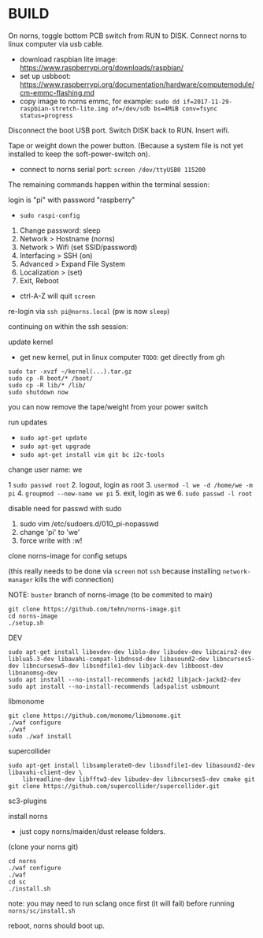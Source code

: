 # BUILD

On norns, toggle bottom PCB switch from RUN to DISK. Connect norns to linux computer via usb cable.

* download raspbian lite image: https://www.raspberrypi.org/downloads/raspbian/
* set up usbboot: https://www.raspberrypi.org/documentation/hardware/computemodule/cm-emmc-flashing.md
* copy image to norns emmc, for example: `sudo dd if=2017-11-29-raspbian-stretch-lite.img of=/dev/sdb bs=4MiB conv=fsync status=progress`

Disconnect the boot USB port. Switch DISK back to RUN. Insert wifi.

Tape or weight down the power button. (Because a system file is not yet installed to keep the soft-power-switch on).

* connect to norns serial port: `screen /dev/ttyUSB0 115200`

The remaining commands happen within the terminal session:

login is "pi" with password "raspberry"

* `sudo raspi-config`

1. Change password: sleep
2. Network > Hostname (norns)
3. Network > Wifi (set SSID/password)
4. Interfacing > SSH (on)
5. Advanced > Expand File System
6. Localization > (set)
7. Exit, Reboot

- ctrl-A-Z will quit `screen`

re-login via `ssh pi@norns.local` (pw is now `sleep`)

continuing on within the ssh session:

update kernel

* get new kernel, put in linux computer `TODO`: get directly from gh

```
sudo tar -xvzf ~/kernel(...).tar.gz
sudo cp -R boot/* /boot/
sudo cp -R lib/* /lib/
sudo shutdown now
```

you can now remove the tape/weight from your power switch

run updates

* `sudo apt-get update`
* `sudo apt-get upgrade`
* `sudo apt-get install vim git bc i2c-tools`

change user name: we

1  `sudo passwd root`
2. logout, login as root
3. `usermod -l we -d /home/we -m pi`
4. `groupmod --new-name we pi`
5. exit, login as we
6. `sudo passwd -l root`

disable need for passwd with sudo

1. sudo vim /etc/sudoers.d/010_pi-nopasswd
2. change 'pi' to 'we'
3. force write with :w!


clone norns-image for config setups

(this really needs to be done via `screen` not `ssh` because installing `network-manager` kills the wifi connection)

NOTE: `buster` branch of norns-image (to be commited to main)
```
git clone https://github.com/tehn/norns-image.git 
cd norns-image
./setup.sh
```

DEV
```
sudo apt-get install libevdev-dev liblo-dev libudev-dev libcairo2-dev liblua5.3-dev libavahi-compat-libdnssd-dev libasound2-dev libncurses5-dev libncursesw5-dev libsndfile1-dev libjack-dev libboost-dev libnanomsg-dev
sudo apt install --no-install-recommends jackd2 libjack-jackd2-dev
sudo apt install --no-install-recommends ladspalist usbmount
```

libmonome
```
git clone https://github.com/monome/libmonome.git
./waf configure
./waf
sudo ./waf install
```

supercollider
```
sudo apt-get install libsamplerate0-dev libsndfile1-dev libasound2-dev libavahi-client-dev \
    libreadline-dev libfftw3-dev libudev-dev libncurses5-dev cmake git
git clone https://github.com/supercollider/supercollider.git
```

sc3-plugins


install norns 

- just copy norns/maiden/dust release folders.

(clone your norns git)

```
cd norns
./waf configure
./waf
cd sc
./install.sh
``` 

note: you may need to run sclang once first (it will fail) before running `norns/sc/install.sh`

reboot, norns should boot up.
